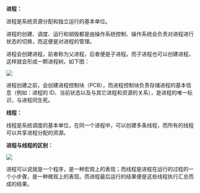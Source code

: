 **进程：**

进程是系统资源分配和独立运行的基本单位。

进程的创建、调度、运行和销毁都是由操作系统控制、操作系统会负责对进程进行状态的切换，而这便是对进程的管理。

进程会创建进程，前者称为父进程，后者便是子进程。而子进程也可以创建进程，这样就会形成一颗进程树。如下图：

![](https://mmbiz.qpic.cn/mmbiz_png/BWLbK9PgqK1jNFlCoLQiaeciab6fiaNoqLItly4r2GINCIQtq2EXf3Bkkia68pj2RvocCibicUJznVFguIoEhLNbA0OA/640?wx_fmt=png&tp=webp&wxfrom=5&wx_lazy=1&wx_co=1)

进程创建之前，会创建进程控制块（PCB），而进程控制块负责存储进程的基本信息（例如：进程的 ID、当前状态以及与其它进程和资源的关系），是进程的唯一标识，与进程同生死。

**线程：**

线程是系统调度的基本单位，在同一个进程中，可以创建多条线程，而所有的线程可以共享进程分配的资源。

**进程与线程的区别：**

![](https://mmbiz.qpic.cn/mmbiz_png/BWLbK9PgqK1jNFlCoLQiaeciab6fiaNoqLIHOysmDKHxrnbjgb27ZrsA8yicE4LYx1wx2Sw7PWB8ZwJ75mZraM1qtA/640?wx_fmt=png&tp=webp&wxfrom=5&wx_lazy=1&wx_co=1)

进程可以说就是一个程序，是一种宏观上的表现；而线程是进程在运行的过程的一个小步骤，是一种微观上的表现。而进程最后运行的结果便是这些线程执行汇总而成的结果。